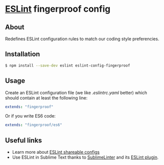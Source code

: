 # [ESLint](http://eslint.org/) fingerproof config

## About

Redefines ESLint configuration rules to match our coding style preferencies.

## Installation

```bash
$ npm install --save-dev eslint eslint-config-fingerproof
```

## Usage

Create an ESLint configuration file (we like *.eslintrc.yaml* better) which should contain at least the following line:

```yaml
extends: "fingerproof"
```

Or if you write ES6 code:

```yaml
extends: "fingerproof/es6"
```

## Useful links

- Learn more about [ESLint shareable configs](http://eslint.org/docs/developer-guide/shareable-configs)
- Use ESLint in Sublime Text thanks to [SublimeLinter](http://www.sublimelinter.com/en/latest/) and its [ESLint plugin](https://github.com/roadhump/SublimeLinter-eslint).
